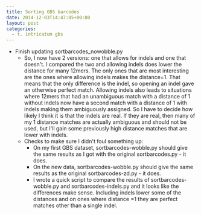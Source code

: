 ```yaml
---
title: Sorting GBS barcodes
date: 2014-12-03T14:47:05+00:00
layout: post
categories:
  - t. intricatum gbs
---
```

  * Finish updating sortbarcodes_nowobble.py
      * So, I now have 2 versions: one that allows for indels and one that doesn't. I compared the two and allowing indels does lower the distance for many 12mers. The only ones that are most interesting are the ones where allowing indels makes the distance=1. That means that the only difference is the indel, so opening an indel gave an otherwise perfect match. Allowing indels also leads to situations where 12mers that had an unambiguous match with a distance of 1 without indels now have a second match with a distance of 1 with indels making them ambiguously assigned. So I have to decide how likely I think it is that the indels are real. If they are real, then many of my 1 distance matches are actually ambiguous and should not be used, but I'll gain some previously high distance matches that are lower with indels.
      * Checks to make sure I didn't foul something up:
          * On my first GBS dataset, sortbarcodes-wobble.py should give the same results as I got with the original sortbarcodes.py - it does.
          * On the new data, sortbarcodes-wobble.py should give the same results as the original sortbarcodes-zd.py - it does.
          * I wrote a quick script to compare the results of sortbarcodes-wobble.py and sortbarcodes-indels.py and it looks like the differences make sense. Including indels lower some of the distances and on ones where distance =1 they are perfect matches other than a single indel.
